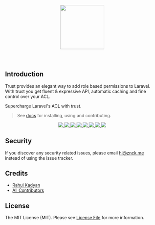 <div align="center" style="padding: 40px 0;">
  <img src="http://znck.me/trust/img/trust-logo.png" height="144" />
</div>

Introduction
------------
Trust provides an elegant way to add role based permissions to Laravel. With trust you get fluent & expressive API,
automatic caching and fine control over your ACL.

Supercharge Laravel's ACL with trust.

> See [docs](http://znck.me/trust/installation) for installing, using and contributing.


<p align="center">
  <a href="https://styleci.io/repos/32819436">
    <img src="https://styleci.io/repos/32819436/shield"/>
  </a>
  <a href="https://circleci.com/gh/znck/trust">
    <img src="https://circleci.com/gh/znck/trust.svg?style=svg"/>
  </a>
  <a href="https://coveralls.io/github/znck/trust?branch=master">
    <img src="https://coveralls.io/repos/github/znck/trust/badge.svg?branch=master&style=flat-square"/>
  </a>
  <a href="https://www.codacy.com/app/znck/trust">
    <img src="https://api.codacy.com/project/badge/grade/9264639675f04aed934032372d433c7a"/>
  </a>
  <a href="LICENSE">
    <img src="https://img.shields.io/badge/license-MIT-brightgreen.svg?style=flat-square"/>
  </a>
  <a href="https://packagist.org/packages/znck/trust">
    <img src="https://img.shields.io/packagist/dt/znck/trust.svg?style=flat-square"/>
  </a>
  <a href="https://github.com/znck/trust/releases">
    <img src="https://img.shields.io/github/release/znck/trust.svg?style=flat-square"/>
  </a>

  <a href="https://github.com/znck/trust/issues">
    <img src="https://img.shields.io/github/issues/znck/trust.svg?style=flat-square"/>
  </a>
</p>

## Security

If you discover any security related issues, please email hi@znck.me instead of using the issue tracker.

## Credits

- [Rahul Kadyan][link-author]
- [All Contributors][link-contributors]

## License

The MIT License (MIT). Please see [License File](LICENSE) for more information.

[link-author]: https://github.com/znck
[link-contributors]: https://github.com/znck/trust/graphs/contributors
